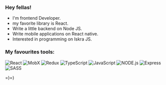 ### Hey fellas!

- I'm frontend Developer.
- my favorite library is React.
- Write a little backend on Node JS.
- Write mobile applications on React native.
- Interested in programming on Iskra JS.

### My favourites tools:
![React](https://img.shields.io/badge/React-090909?style=for-the-badge&logo=react)
![MobX](https://img.shields.io/badge/MobX-090909?style=for-the-badge&logo=mobX)
![Redux](https://img.shields.io/badge/Redux-090909?style=for-the-badge&logo=Redux)
![TypeScript](https://img.shields.io/badge/TypeScript-090909?style=for-the-badge&logo=TypeScript)
![JavaScript](https://img.shields.io/badge/JavaScript-090909?style=for-the-badge&logo=JavaScript)
![NODE.js](https://img.shields.io/badge/Node.js-090909?style=for-the-badge&logo=Node.js)
![Express](https://img.shields.io/badge/Express-090909?style=for-the-badge&logo=Express)
![SASS](https://img.shields.io/badge/SASS-090909?style=for-the-badge&logo=SASS)


<!-- <div style='display: flex; justify-content: space-between;'>

![Anurag's GitHub stats](https://github-readme-stats.vercel.app/api?username=baga9898&hide=contribs,issues&show_icons=true&hide_rank=true&bg_color=00000000&border_color=00000000)

![Top Langs](https://github-readme-stats.vercel.app/api/top-langs/?username=baga9898&layout=compact&bg_color=00000000&border_color=00000000)

</div> -->

=)=)
